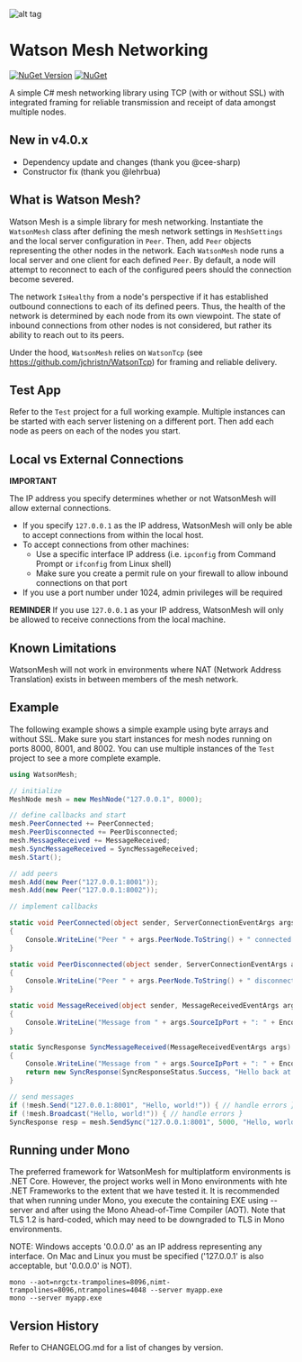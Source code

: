 ![alt tag](https://github.com/jchristn/watsonmesh/blob/master/assets/watson.ico)

# Watson Mesh Networking

[![NuGet Version](https://img.shields.io/nuget/v/WatsonMesh.svg?style=flat)](https://www.nuget.org/packages/WatsonMesh/) [![NuGet](https://img.shields.io/nuget/dt/WatsonMesh.svg)](https://www.nuget.org/packages/WatsonMesh) 

A simple C# mesh networking library using TCP (with or without SSL) with integrated framing for reliable transmission and receipt of data amongst multiple nodes.

## New in v4.0.x

- Dependency update and changes (thank you @cee-sharp)
- Constructor fix (thank you @lehrbua)

## What is Watson Mesh?

Watson Mesh is a simple library for mesh networking.  Instantiate the ```WatsonMesh``` class after defining the mesh network settings in ```MeshSettings``` and the local server configuration in ```Peer```.  Then, add ```Peer``` objects representing the other nodes in the network.  Each ```WatsonMesh``` node runs a local server and one client for each defined ```Peer```.  By default, a node will attempt to reconnect to each of the configured peers should the connection become severed.  

The network ```IsHealthy``` from a node's perspective if it has established outbound connections to each of its defined peers.  Thus, the health of the network is determined by each node from its own viewpoint.  The state of inbound connections from other nodes is not considered, but rather its ability to reach out to its peers.
  
Under the hood, ```WatsonMesh``` relies on ```WatsonTcp``` (see https://github.com/jchristn/WatsonTcp) for framing and reliable delivery.

## Test App

Refer to the ```Test``` project for a full working example.  Multiple instances can be started with each server listening on a different port.  Then add each node as peers on each of the nodes you start.

## Local vs External Connections

**IMPORTANT**

The IP address you specify determines whether or not WatsonMesh will allow external connections.   

* If you specify ```127.0.0.1``` as the IP address, WatsonMesh will only be able to accept connections from within the local host.  
* To accept connections from other machines:
  * Use a specific interface IP address (i.e. ```ipconfig``` from Command Prompt or ```ifconfig``` from Linux shell)
  * Make sure you create a permit rule on your firewall to allow inbound connections on that port
* If you use a port number under 1024, admin privileges will be required

**REMINDER** If you use ```127.0.0.1``` as your IP address, WatsonMesh will only be allowed to receive connections from the local machine.

## Known Limitations

WatsonMesh will not work in environments where NAT (Network Address Translation) exists in between members of the mesh network.

## Example

The following example shows a simple example using byte arrays and without SSL.  Make sure you start instances for mesh nodes running on ports 8000, 8001, and 8002.  You can use multiple instances of the ```Test``` project to see a more complete example. 

```csharp
using WatsonMesh; 

// initialize
MeshNode mesh = new MeshNode("127.0.0.1", 8000);

// define callbacks and start
mesh.PeerConnected += PeerConnected;
mesh.PeerDisconnected += PeerDisconnected;
mesh.MessageReceived += MessageReceived; 
mesh.SyncMessageReceived = SyncMessageReceived;
mesh.Start();

// add peers 
mesh.Add(new Peer("127.0.0.1:8001"));
mesh.Add(new Peer("127.0.0.1:8002")); 

// implement callbacks

static void PeerConnected(object sender, ServerConnectionEventArgs args) 
{
    Console.WriteLine("Peer " + args.PeerNode.ToString() + " connected!");
}

static void PeerDisconnected(object sender, ServerConnectionEventArgs args) 
{
    Console.WriteLine("Peer " + args.PeerNode.ToString() + " disconnected!");
}

static void MessageReceived(object sender, MessageReceivedEventArgs args) 
{
	Console.WriteLine("Message from " + args.SourceIpPort + ": " + Encoding.UTF8.GetBytes(args.Data));
}

static SyncResponse SyncMessageReceived(MessageReceivedEventArgs args) 
{
	Console.WriteLine("Message from " + args.SourceIpPort + ": " + Encoding.UTF8.GetBytes(args.Data));
	return new SyncResponse(SyncResponseStatus.Success, "Hello back at you!");
}

// send messages 
if (!mesh.Send("127.0.0.1:8001", "Hello, world!")) { // handle errors }
if (!mesh.Broadcast("Hello, world!")) { // handle errors }
SyncResponse resp = mesh.SendSync("127.0.0.1:8001", 5000, "Hello, world!");
```

## Running under Mono

The preferred framework for WatsonMesh for multiplatform environments is .NET Core.  However, the project works well in Mono environments with hte .NET Frameworks to the extent that we have tested it. It is recommended that when running under Mono, you execute the containing EXE using --server and after using the Mono Ahead-of-Time Compiler (AOT).  Note that TLS 1.2 is hard-coded, which may need to be downgraded to TLS in Mono environments.

NOTE: Windows accepts '0.0.0.0' as an IP address representing any interface.  On Mac and Linux you must be specified ('127.0.0.1' is also acceptable, but '0.0.0.0' is NOT).
```
mono --aot=nrgctx-trampolines=8096,nimt-trampolines=8096,ntrampolines=4048 --server myapp.exe
mono --server myapp.exe
```
 
## Version History

Refer to CHANGELOG.md for a list of changes by version.
